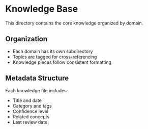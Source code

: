 # Knowledge Base

This directory contains the core knowledge organized by domain.

## Organization
- Each domain has its own subdirectory
- Topics are tagged for cross-referencing
- Knowledge pieces follow consistent formatting

## Metadata Structure
Each knowledge file includes:
- Title and date
- Category and tags
- Confidence level
- Related concepts
- Last review date